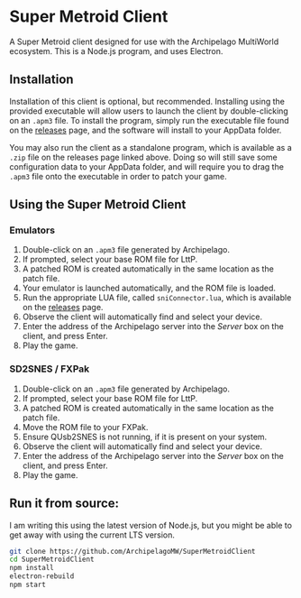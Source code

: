 # Super Metroid Client
A Super Metroid client designed for use with the Archipelago MultiWorld ecosystem.
This is a Node.js program, and uses Electron.

## Installation
Installation of this client is optional, but recommended. Installing using the provided executable will allow
users to launch the client by double-clicking on an `.apm3` file. To install the program, simply run the executable
file found on the [releases](https://github.com/ArchipelagoMW/SuperMetroidClient/releases) page, and the software
will install to your AppData folder.

You may also run the client as a standalone program, which is available as a `.zip` file on the releases page
linked above. Doing so will still save some configuration data to your AppData folder, and will require you
to drag the `.apm3` file onto the executable in order to patch your game.

## Using the Super Metroid Client

### Emulators
1. Double-click on an `.apm3` file generated by Archipelago.
2. If prompted, select your base ROM file for LttP.
3. A patched ROM is created automatically in the same location as the patch file.
4. Your emulator is launched automatically, and the ROM file is loaded.
5. Run the appropriate LUA file, called `sniConnector.lua`, which is available on the
   [releases](https://github.com/ArchipelagoMW/SuperMetroidClient/releases) page.
6. Observe the client will automatically find and select your device.
7. Enter the address of the Archipelago server into the *Server* box on the client, and press Enter.
8. Play the game.

### SD2SNES / FXPak
1. Double-click on an `.apm3` file generated by Archipelago.
2. If prompted, select your base ROM file for LttP.
3. A patched ROM is created automatically in the same location as the patch file.
4. Move the ROM file to your FXPak.
5. Ensure QUsb2SNES is not running, if it is present on your system.
6. Observe the client will automatically find and select your device.
7. Enter the address of the Archipelago server into the *Server* box on the client, and press Enter.
8. Play the game.

## Run it from source:
I am writing this using the latest version of Node.js, but you might be able to get away with using the current LTS version.
```bash
git clone https://github.com/ArchipelagoMW/SuperMetroidClient
cd SuperMetroidClient
npm install
electron-rebuild
npm start
```
